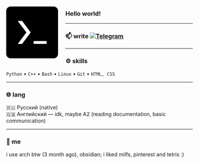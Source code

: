 <p align="left">
  <img src="terminal_icon.jpg" alt="me" width="140" align="left" style="border-radius: 12px; margin-right: 20px;">
</p>

### Hello world!

---

### 📫 write [![Telegram](https://img.shields.io/badge/Telegram-26A5E4?logo=telegram&logoColor=fff)](https://t.me/pozich)

---

### ⚙️ skills
`Python` • `С++` • `Bash` • `Linux` • `Git` • `HTML, CSS` 

---

### 🌐 lang
🇷🇺 Русский (native) <br>
🇬🇧 Английский — idk, maybe A2 (reading documentation, basic communication)  

---

### 🧩 me
i use arch btw (3 month ago), obsidian;
i liked milfs, pinterest and tetris :) 
